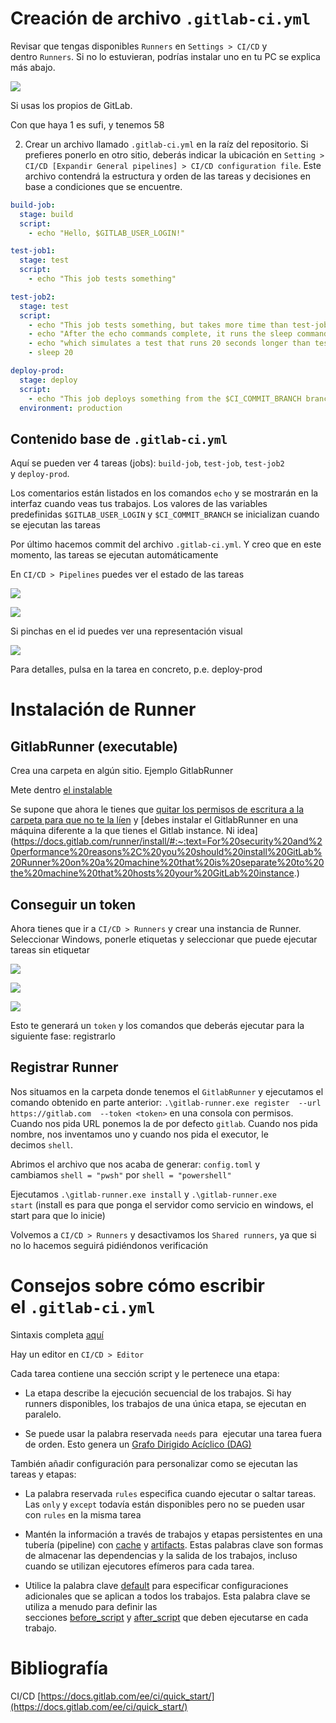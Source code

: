 # Creación de archivo `.gitlab-ci.yml` 

Revisar que tengas disponibles `Runners` en `Settings > CI/CD` y dentro `Runners`. Si no lo estuvieran, podrías instalar uno en tu PC se explica más abajo.

![](https://lh3.googleusercontent.com/lGV1H4MNtjtHhnwU4VFfYIXXNI79zIxk61cr-aupyT-bPQLk23KRHIL0UvLD9AhOZp2e5DrnM63q7vRrmWdEORo5gd58BAgtnP-kg6Jl18_Q8c3eyb6pt1oG7pX55aBAPA=w1280)

Si usas los propios de GitLab.

Con que haya 1 es sufi, y tenemos 58

2. Crear un archivo llamado `.gitlab-ci.yml` en la raíz del repositorio. Si prefieres ponerlo en otro sitio, deberás indicar la ubicación en `Setting > CI/CD [Expandir General pipelines] > CI/CD configuration file`. Este archivo contendrá la estructura y orden de las tareas y decisiones en base a condiciones que se encuentre.

```yaml
build-job:
  stage: build
  script:
    - echo "Hello, $GITLAB_USER_LOGIN!"

test-job1:
  stage: test
  script:
    - echo "This job tests something"

test-job2:
  stage: test
  script:
    - echo "This job tests something, but takes more time than test-job1."
    - echo "After the echo commands complete, it runs the sleep command for 20 seconds"
    - echo "which simulates a test that runs 20 seconds longer than test-job1"
    - sleep 20

deploy-prod:
  stage: deploy
  script:
    - echo "This job deploys something from the $CI_COMMIT_BRANCH branch."
  environment: production
```
## Contenido base de `.gitlab-ci.yml`

Aquí se pueden ver 4 tareas (jobs): `build-job`, `test-job`, `test-job2` y `deploy-prod`.

Los comentarios están listados en los comandos `echo` y se mostrarán en la interfaz cuando veas tus trabajos. Los valores de las variables predefinidas `$GITLAB_USER_LOGIN` y `$CI_COMMIT_BRANCH` se inicializan cuando se ejecutan las tareas

Por último hacemos commit del archivo `.gitlab-ci.yml`. Y creo que en este momento, las tareas se ejecutan automáticamente

En `CI/CD > Pipelines` puedes ver el estado de las tareas

![](https://lh5.googleusercontent.com/PUvTbKXmnXbr_ZAt-IiwddRrQrlHQpnzBjTfh0USr3zbF80fnfdOnGV05vK7bFK5HGsjNshzRVvnTsZ92XZ9yMo0v61ZYQ-HtUK4lRAWBHJBeFPD7H_1x8Nz1mrgku1H9g=w1280)

![](https://lh3.googleusercontent.com/-wuvn1m54HhVpB-HN2ESTwIyIDU1Ss21E3L4mMa1TSwEg-r4Xl12RBfHk072h2ZxeNZmNJdncDmVaGON9rEUhc8IKxtQxfhaycSC-aopywLiyMDZdEL6hRvQWT7lAtPAVw=w1280)

Si pinchas en el id puedes ver una representación visual

![](https://lh4.googleusercontent.com/gk9oOXh2xrO9GeQc15WzRyZDuEP17ubtKyQb_0c2tBrefXZAFyCPfIzfF4lRUEZ29bt317TmwYZ8907K7oxt4C_1gmVw-58LiJ6nCuaLn0GWPkvRB2etgF0mWDqbP48L9g=w1280)

Para detalles, pulsa en la tarea en concreto, p.e. deploy-prod

# Instalación de Runner

## GitlabRunner (executable)

Crea una carpeta en algún sitio. Ejemplo GitlabRunner

Mete dentro [el instalable](https://docs.gitlab.com/runner/install/windows.html)

Se supone que ahora le tienes que [quitar los permisos de escritura a la carpeta para que no te la líen](https://docs.gitlab.com/runner/install/windows.html#:~:text=Make%20sure%20to%20restrict%20the%20Write%20permissions%20on%20the%20GitLab%20Runner%20directory%20and%20executable.) y [debes instalar el GitlabRunner en una máquina diferente a la que tienes el Gitlab instance. Ni idea](https://docs.gitlab.com/runner/install/#:~:text=For%20security%20and%20performance%20reasons%2C%20you%20should%20install%20GitLab%20Runner%20on%20a%20machine%20that%20is%20separate%20to%20the%20machine%20that%20hosts%20your%20GitLab%20instance.)

## Conseguir un token

Ahora tienes que ir a `CI/CD > Runners` y crear una instancia de Runner. Seleccionar Windows, ponerle etiquetas y seleccionar que puede ejecutar tareas sin etiquetar

![](https://lh4.googleusercontent.com/GX4O5W60m-SGpIxepsnfw9sTL3cv5hqATfPJgtBVaZMssDLZ-AmdDkKRMSHxhGUV52_n2bWOx9GFoj3pNqe9KvF0fv2Gjpt_eFFLS-ixIbo57tQFwynOWT85n5ho9pDhSA=w1280)

![](https://lh3.googleusercontent.com/Nr3_K7U5QtTHkZiVam0uDyssTj0Qy7cdAgAeyoGcB5l2lSzYxi_2a8scW6pda-E_gl6D3-CY2gLQHa_tstBr7k0f7YpYhGrPDoJJkSBt1P4nANRfeMGO6-rlK7MbcoKpVA=w1280)

![](https://lh6.googleusercontent.com/iKMQhFN9430D-wMXZ93jr8QlsqzS0i-95KeOFBVQGk1kStfQV8acDjVKL7-cKqB0jHj_bkqmWQFAByjYbbBUYtRhGw0y4MPzcWny5svwXjJOFuA0VgQTlGupnmsWsHqzqA=w1280)

Esto te generará un `token` y los comandos que deberás ejecutar para la siguiente fase: registrarlo

## Registrar Runner

Nos situamos en la carpeta donde tenemos el `GitlabRunner` y ejecutamos el comando obtenido en parte anterior: `.\gitlab-runner.exe register  --url https://gitlab.com  --token <token>` en una consola con permisos. Cuando nos pida URL ponemos la de por defecto `gitlab`. Cuando nos pida nombre, nos inventamos uno y cuando nos pida el executor, le decimos `shell`.

Abrimos el archivo que nos acaba de generar: `config.toml` y cambiamos `shell = "pwsh"` por `shell = "powershell"`

Ejecutamos `.\gitlab-runner.exe install` y `.\gitlab-runner.exe start` (install es para que ponga el servidor como servicio en windows, el start para que lo inicie)

Volvemos a `CI/CD > Runners` y desactivamos los `Shared runners`, ya que si no lo hacemos seguirá pidiéndonos verificación

# Consejos sobre cómo escribir el `.gitlab-ci.yml` 

Sintaxis completa [aquí](https://docs.gitlab.com/ee/ci/yaml/index.html)

Hay un editor en `CI/CD > Editor`

Cada tarea contiene una sección script y le pertenece una etapa:

- La etapa describe la ejecución secuencial de los trabajos. Si hay runners disponibles, los trabajos de una única etapa, se ejecutan en paralelo.

- Se puede usar la palabra reservada `needs` para  ejecutar una tarea fuera de orden. Esto genera un [Grafo Dirigido Acíclico (DAG)](https://docs.gitlab.com/ee/ci/directed_acyclic_graph/index.html)

También añadir configuración para personalizar como se ejecutan las tareas y etapas:

- La palabra reservada `rules` especifica cuando ejecutar o saltar tareas. Las `only` y `except` todavía están disponibles pero no se pueden usar con `rules` en la misma tarea

- Mantén la información a través de trabajos y etapas persistentes en una tubería (pipeline) con [cache](https://docs.gitlab.com/ee/ci/yaml/index.html#cache) y [artifacts](https://docs.gitlab.com/ee/ci/yaml/index.html#artifacts). Estas palabras clave son formas de almacenar las dependencias y la salida de los trabajos, incluso cuando se utilizan ejecutores efímeros para cada tarea.

- Utilice la palabra clave [default](https://docs.gitlab.com/ee/ci/yaml/index.html#default) para especificar configuraciones adicionales que se aplican a todos los trabajos. Esta palabra clave se utiliza a menudo para definir las secciones [before_script](https://docs.gitlab.com/ee/ci/yaml/index.html#before_script) y [after_script](https://docs.gitlab.com/ee/ci/yaml/index.html#after_script) que deben ejecutarse en cada trabajo.

# Bibliografía

CI/CD [https://docs.gitlab.com/ee/ci/quick_start/](https://docs.gitlab.com/ee/ci/quick_start/)